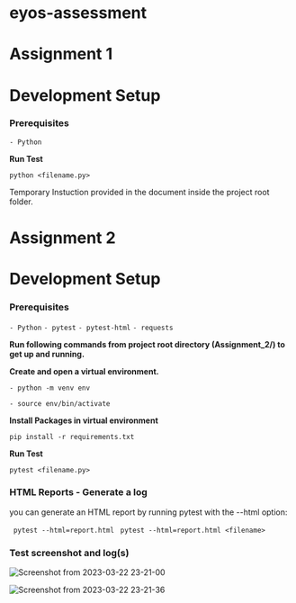 # eyos-assessment
# Assignment 1
# Development Setup

<h3>Prerequisites</h3>

`- Python`

**Run Test**

`python <filename.py>`

Temporary Instuction provided in the document inside the project root folder.

# Assignment 2
# Development Setup



<h3>Prerequisites</h3>

`- Python`
`- pytest`
`- pytest-html`
`- requests`

**Run following commands from project root directory (Assignment_2/) to get up and running.**

**Create and open a virtual environment.**

`- python -m venv env`

`- source env/bin/activate`

**Install Packages in virtual environment**

`pip install -r requirements.txt`

**Run Test**

`pytest <filename.py>`

### HTML Reports -  Generate a log
 
 you can generate an HTML report by running pytest with the --html option:
 
 ` pytest --html=report.html`
 ` pytest --html=report.html <filename>`
 

### Test screenshot and log(s)
![Screenshot from 2023-03-22 23-21-00](https://user-images.githubusercontent.com/24466959/226992104-047c04f5-3751-4b55-a64c-8f81ca18f673.png)

![Screenshot from 2023-03-22 23-21-36](https://user-images.githubusercontent.com/24466959/226992138-264a1141-20f1-4f61-b3bc-fb1e4cc01600.png)
